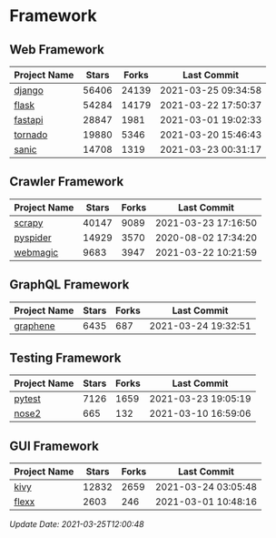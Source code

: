 # Framework

## Web Framework
| Project Name | Stars | Forks | Last Commit |
| ------------ | ----- | ----- | ----------- |
| [django](https://github.com/django/django) | 56406 | 24139 | 2021-03-25 09:34:58 |
| [flask](https://github.com/pallets/flask) | 54284 | 14179 | 2021-03-22 17:50:37 |
| [fastapi](https://github.com/tiangolo/fastapi) | 28847 | 1981 | 2021-03-01 19:02:33 |
| [tornado](https://github.com/tornadoweb/tornado) | 19880 | 5346 | 2021-03-20 15:46:43 |
| [sanic](https://github.com/sanic-org/sanic) | 14708 | 1319 | 2021-03-23 00:31:17 |

## Crawler Framework
| Project Name | Stars | Forks | Last Commit |
| ------------ | ----- | ----- | ----------- |
| [scrapy](https://github.com/scrapy/scrapy) | 40147 | 9089 | 2021-03-23 17:16:50 |
| [pyspider](https://github.com/binux/pyspider) | 14929 | 3570 | 2020-08-02 17:34:20 |
| [webmagic](https://github.com/code4craft/webmagic) | 9683 | 3947 | 2021-03-22 10:21:59 |

## GraphQL Framework
| Project Name | Stars | Forks | Last Commit |
| ------------ | ----- | ----- | ----------- |
| [graphene](https://github.com/graphql-python/graphene) | 6435 | 687 | 2021-03-24 19:32:51 |

## Testing Framework
| Project Name | Stars | Forks | Last Commit |
| ------------ | ----- | ----- | ----------- |
| [pytest](https://github.com/pytest-dev/pytest) | 7126 | 1659 | 2021-03-23 19:05:19 |
| [nose2](https://github.com/nose-devs/nose2) | 665 | 132 | 2021-03-10 16:59:06 |

## GUI Framework
| Project Name | Stars | Forks | Last Commit |
| ------------ | ----- | ----- | ----------- |
| [kivy](https://github.com/kivy/kivy) | 12832 | 2659 | 2021-03-24 03:05:48 |
| [flexx](https://github.com/flexxui/flexx) | 2603 | 246 | 2021-03-01 10:48:16 |

*Update Date: 2021-03-25T12:00:48*